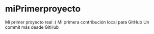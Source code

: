 # miPrimerproyecto
Mi primer proyecto real :)
Mi primera contribución local para GitHub
Un commit más desde GitHub
